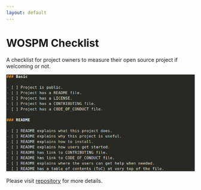 ```yaml
---
layout: default
---
```


# WOSPM Checklist

A checklist for project owners to measure their open source project if welcoming or not. 

![WOSPM Checklist](/assets/img/wospm_checklist.png)

Please visit [repository](https://github.com/WOSPM/checklist) for more details.
